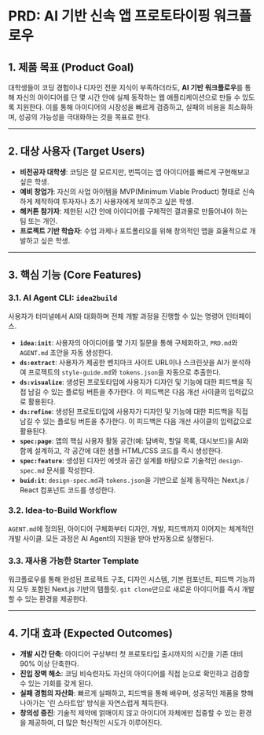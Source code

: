 # PRD: AI 기반 신속 앱 프로토타이핑 워크플로우

## 1. 제품 목표 (Product Goal)

대학생들이 코딩 경험이나 디자인 전문 지식이 부족하더라도, **AI 기반 워크플로우**를 통해 자신의 아이디어를 단 몇 시간 안에 실제 동작하는 웹 애플리케이션으로 만들 수 있도록 지원한다. 이를 통해 아이디어의 시장성을 빠르게 검증하고, 실패의 비용을 최소화하며, 성공의 가능성을 극대화하는 것을 목표로 한다.

---

## 2. 대상 사용자 (Target Users)

*   **비전공자 대학생**: 코딩은 잘 모르지만, 번뜩이는 앱 아이디어를 빠르게 구현해보고 싶은 학생.
*   **예비 창업가**: 자신의 사업 아이템을 MVP(Minimum Viable Product) 형태로 신속하게 제작하여 투자자나 초기 사용자에게 보여주고 싶은 학생.
*   **해커톤 참가자**: 제한된 시간 안에 아이디어를 구체적인 결과물로 만들어내야 하는 팀 또는 개인.
*   **프로젝트 기반 학습자**: 수업 과제나 포트폴리오를 위해 창의적인 앱을 효율적으로 개발하고 싶은 학생.

---

## 3. 핵심 기능 (Core Features)

### 3.1. AI Agent CLI: `idea2build`

사용자가 터미널에서 AI와 대화하며 전체 개발 과정을 진행할 수 있는 명령어 인터페이스.

*   **`idea:init`**: 사용자의 아이디어를 몇 가지 질문을 통해 구체화하고, `PRD.md`와 `AGENT.md` 초안을 자동 생성한다.
*   **`ds:extract`**: 사용자가 제공한 벤치마크 사이트 URL이나 스크린샷을 AI가 분석하여 프로젝트의 `style-guide.md`와 `tokens.json`을 자동으로 추출한다.
*   **`ds:visualize`**: 생성된 프로토타입에 사용자가 디자인 및 기능에 대한 피드백을 직접 남길 수 있는 플로팅 버튼을 추가한다. 이 피드백은 다음 개선 사이클의 입력값으로 활용된다.
*   **`ds:refine`**: 생성된 프로토타입에 사용자가 디자인 및 기능에 대한 피드백을 직접 남길 수 있는 플로팅 버튼을 추가한다. 이 피드백은 다음 개선 사이클의 입력값으로 활용된다.
*   **`spec:page`**: 앱의 핵심 사용자 활동 공간(예: 담벼락, 할일 목록, 대시보드)을 AI와 함께 설계하고, 각 공간에 대한 샘플 HTML/CSS 코드를 즉시 생성한다.
*   **`spec:feature`**: 생성된 디자인 에셋과 공간 설계를 바탕으로 기술적인 `design-spec.md` 문서를 작성한다.
*   **`buid:it`**: `design-spec.md`과 `tokens.json`을 기반으로 실제 동작하는 Next.js / React 컴포넌트 코드를 생성한다.


### 3.2. Idea-to-Build Workflow

`AGENT.md`에 정의된, 아이디어 구체화부터 디자인, 개발, 피드백까지 이어지는 체계적인 개발 사이클. 모든 과정은 AI Agent의 지원을 받아 반자동으로 실행된다.

### 3.3. 재사용 가능한 Starter Template

워크플로우를 통해 완성된 프로젝트 구조, 디자인 시스템, 기본 컴포넌트, 피드백 기능까지 모두 포함된 Next.js 기반의 템플릿. `git clone`만으로 새로운 아이디어를 즉시 개발할 수 있는 환경을 제공한다.

---

## 4. 기대 효과 (Expected Outcomes)

*   **개발 시간 단축**: 아이디어 구상부터 첫 프로토타입 출시까지의 시간을 기존 대비 90% 이상 단축한다.
*   **진입 장벽 해소**: 코딩 비숙련자도 자신의 아이디어를 직접 눈으로 확인하고 검증할 수 있는 기회를 갖게 된다.
*   **실패 경험의 자산화**: 빠르게 실패하고, 피드백을 통해 배우며, 성공적인 제품을 향해 나아가는 '린 스타트업' 방식을 자연스럽게 체득한다.
*   **창의성 증진**: 기술적 제약에 얽매이지 않고 아이디어 자체에만 집중할 수 있는 환경을 제공하여, 더 많은 혁신적인 시도가 이루어진다.

